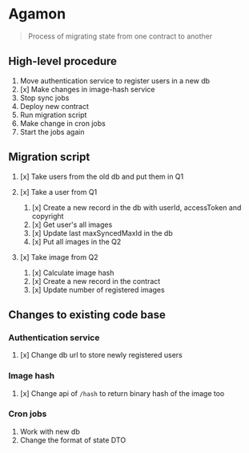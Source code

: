 # Agamon
> Process of migrating state from one contract to another

## High-level procedure
1. Move authentication service to register users in a new db
1. [x] Make changes in image-hash service
1. Stop sync jobs
1. Deploy new contract
1. Run migration script
1. Make change in cron jobs
1. Start the jobs again

## Migration script
1. [x] Take users from the old db and put them in Q1
1. [x] Take a user from Q1
    
    1. [x] Create a new record in the db with userId, accessToken and copyright
    1. [x] Get user's all images
    1. [x] Update last maxSyncedMaxId in the db
    1. [x] Put all images in the Q2

1. [x] Take image from Q2

    1. [x] Calculate image hash
    1. [x] Create a new record in the contract
    1. [x] Update number of registered images

## Changes to existing code base
### Authentication service
1. [x] Change db url to store newly registered users

### Image hash
1. [x] Change api of `/hash` to return binary hash of the image too

### Cron jobs
1. Work with new db
1. Change the format of state DTO
